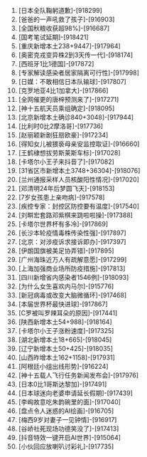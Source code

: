 
1. [日本全队鞠躬道歉]-[918299]
1. [爸爸的一声吼救了孩子]-[916903]
1. [全国秋粮收获超98%]-[916687]
1. [国考笔试延期]-[918421]
1. [重庆新增本土238+9447]-[917964]
1. [奥密克戎变异株2到3天传一代]-[918174]
1. [西班牙1比1德国]-[917872]
1. [专家解读感染者居家隔离可行性]-[917998]
1. [日媒：不敢相信日本队输球]-[917807]
1. [克罗地亚4比1加拿大]-[917866]
1. [全网催更的唐梓预测来了]-[917271]
1. [神十五航天员乘组确定]-[918095]
1. [北京新增本土确诊840+3048]-[917944]
1. [比利时0比2摩洛哥]-[917736]
1. [赵丽颖新剧狂扇欧豪]-[917234]
1. [得知女儿被猥亵母亲安监控取证]-[916660]
1. [王鹤棣想拔劳斯莱斯车标]-[917028]
1. [卡塔尔小王子来抖音了]-[917082]
1. [31省区市新增本土3748+36304]-[918076]
1. [兰州通报采样人员核酸阳性情况]-[917020]
1. [邓清明24年后梦圆飞天]-[918153]
1. [7岁女孩患上亲吻病]-[917578]
1. [疾控专家：封控区防控要有温度]-[917540]
1. [刘畊宏套路邓紫棋来跳啦啦操]-[917388]
1. [卡塔尔世界杯有多冷]-[917869]
1. [长沙本轮疫情毒株传染性强]-[917897]
1. [北京：对涉疫诉求接诉即办]-[917397]
1. [伊朗国旗被美足协弄错]-[917895]
1. [广州海珠近万人有疏解意愿]-[917299]
1. [上海加强商业场所防疫措施]-[917813]
1. [四川新增省内感染者1546例]-[918093]
1. [为什么女生喜欢内马尔]-[915776]
1. [新冠病毒或改变大脑微循环]-[917468]
1. [本届世界杯最快进球]-[917867]
1. [C罗被叫罗辣耳朵的原因]-[917441]
1. [陕西新增本土54+988]-[918164]
1. [卡塔尔小王子涨粉速度]-[917325]
1. [湖北新增本土18+665]-[918045]
1. [辽宁新增本土50+425]-[918035]
1. [山西昨增本土162+1158]-[917931]
1. [阿根廷小组出线形势]-[916224]
1. [神十五载人飞行任务新闻发布会]-[917976]
1. [日本0比1哥斯达黎加]-[917491]
1. [日本球迷向老婆申请延长假期]-[917439]
1. [李峋故意吃朱韵碗里的面]-[917040]
1. [盘点令人迷惑的AI绘画]-[916705]
1. [梅西9岁对妻子一见钟情]-[916917]
1. [谷峤社死现场功德笑没了]-[917413]
1. [抖音特效一键开启AI世界]-[915064]
1. [小伙回应放喇叭讨彩礼]-[917735]